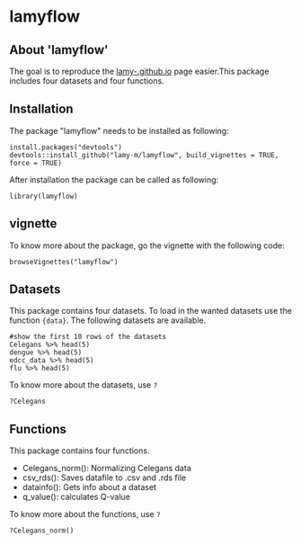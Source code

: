 # lamyflow

## About 'lamyflow'

The goal is to reproduce the [lamy-.github.io](https://lamy-m.github.io/index.html) page easier.This package includes four datasets and four functions. 

## Installation

The package "lamyflow" needs to be installed as following:

```{r, eval=FALSE}
install.packages("devtools")
devtools::install_github("lamy-m/lamyflow", build_vignettes = TRUE, force = TRUE)
```

After installation the package can be called as following: 

```{r, eval=FALSE}
library(lamyflow)
```


## vignette

To know more about the package, go the vignette with the following code:

```{r, eval=FALSE}
browseVignettes("lamyflow")
```


## Datasets

This package contains four datasets. To load in the wanted datasets use the function `{data}`. The following datasets are available. 

```{r datasets, warning=FALSE, message=FALSE}
#show the first 10 rows of the datasets
Celegans %>% head(5)
dengue %>% head(5)
edcc_data %>% head(5)
flu %>% head(5)
```

To know more about the datasets, use `?`

```{r, eval=FALSE}
?Celegans
```


## Functions

This package contains four functions.

- Celegans_norm():
  Normalizing Celegans data
- csv_rds():
  Saves datafile to .csv and .rds file
- datainfo():
  Gets info about a dataset
- q_value():
  calculates Q-value
  
To know more about the functions, use `?`

```{r, eval=FALSE}
?Celegans_norm()
```
